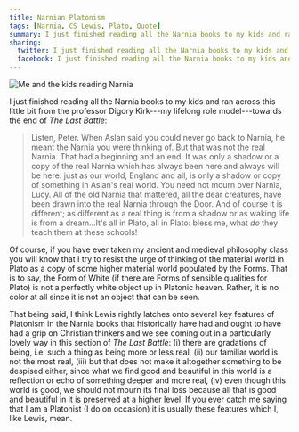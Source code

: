 ```yaml
---
title: Narnian Platonism
tags: [Narnia, CS Lewis, Plato, Quote]
summary: I just finished reading all the Narnia books to my kids and ran across this wonderful bit about Plato...
sharing:
  twitter: I just finished reading all the Narnia books to my kids and ran across this wonderful bit about Plato...
  facebook: I just finished reading all the Narnia books to my kids and ran across this wonderful bit about Plato...
---
```


![Me and the kids reading Narnia](http://www.dansheffler.com/images/NarniaAndKids.jpg)

I just finished reading all the Narnia books to my kids and ran across this little bit from the professor Digory Kirk---my lifelong role model---towards the end of *The Last Battle*:

> Listen, Peter.  When Aslan said you could never go back to
> Narnia, he meant the Narnia you were thinking of.  But that was
> not the real Narnia.  That had a beginning and an end.  It was
> only a shadow or a copy of the real Narnia which has always been
> here and always will be here: just as our world, England and all,
> is only a shadow or copy of something in Aslan's real world.  You
> need not mourn over Narnia, Lucy.  All of the old Narnia that
> mattered, all the dear creatures, have been drawn into the real
> Narnia through the Door.  And of course it is different; as
> different as a real thing is from a shadow or as waking life is
> from a dream...It's all in Plato, all in Plato: bless me, what
> *do* they teach them at these schools!

Of course, if you have ever taken my ancient and medieval philosophy class you will know that I try to resist the urge of thinking of the material world in Plato as a copy of some higher material world populated by the Forms.  That is to say, the Form of White (if there are Forms of sensible qualities for Plato) is not a perfectly white object up in Platonic heaven.  Rather, it is no color at all since it is not an object that can be seen.

That being said, I think Lewis rightly latches onto several key features of Platonism in the Narnia books that historically have had and ought to have had a grip on Christian thinkers and we see coming out in a particularly lovely way in this section of *The Last Battle*: (i) there are gradations of being, i.e. such a thing as being more or less real, (ii) our familiar world is not the most real, (iii) but that does not make it altogether something to be despised either, since what we find good and beautiful in this world is a reflection or echo of something deeper and more real, (iv) even though this world is good, we should not mourn its final loss because all that is good and beautiful in it is preserved at a higher level.  If you ever catch me saying that I am a Platonist (I do on occasion) it is usually these features which I, like Lewis, mean.